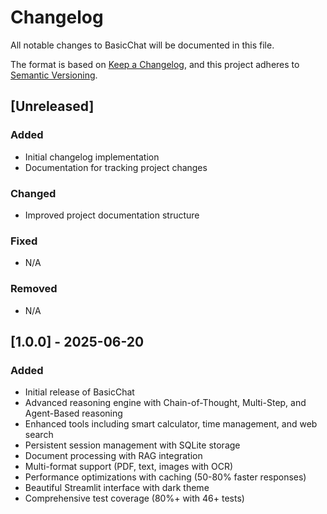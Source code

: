 # Changelog

All notable changes to BasicChat will be documented in this file.

The format is based on [Keep a Changelog](https://keepachangelog.com/en/1.0.0/),
and this project adheres to [Semantic Versioning](https://semver.org/spec/v2.0.0.html).

## [Unreleased]

### Added
- Initial changelog implementation
- Documentation for tracking project changes

### Changed
- Improved project documentation structure

### Fixed
- N/A

### Removed
- N/A

## [1.0.0] - 2025-06-20

### Added
- Initial release of BasicChat
- Advanced reasoning engine with Chain-of-Thought, Multi-Step, and Agent-Based reasoning
- Enhanced tools including smart calculator, time management, and web search
- Persistent session management with SQLite storage
- Document processing with RAG integration
- Multi-format support (PDF, text, images with OCR)
- Performance optimizations with caching (50-80% faster responses)
- Beautiful Streamlit interface with dark theme
- Comprehensive test coverage (80%+ with 46+ tests)
